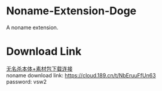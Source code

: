 # Noname-Extension-Doge
A noname extension.
# Download Link
[无名杀本体+素材包下载连接](https://cloud.189.cn/t/NbEruuFfUn63 "天翼云盘") <br>
noname download link:    https://cloud.189.cn/t/NbEruuFfUn63 <br>
password:    vsw2 <br>
